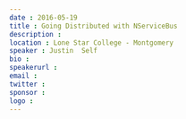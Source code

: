 ```yaml
---
date : 2016-05-19
title : Going Distributed with NServiceBus
description : 
location : Lone Star College - Montgomery
speaker : Justin  Self
bio : 
speakerurl : 
email : 
twitter : 
sponsor : 
logo : 
---
```

